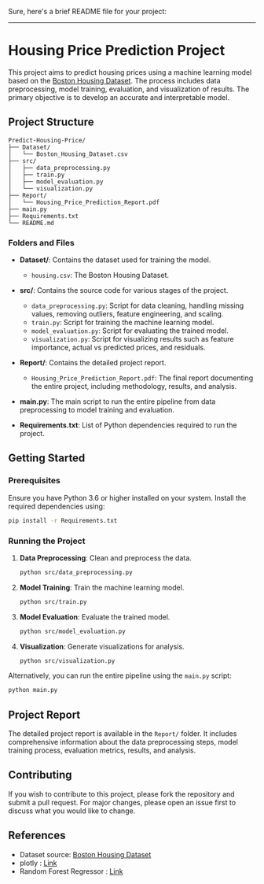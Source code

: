 Sure, here's a brief README file for your project:

---

# Housing Price Prediction Project

This project aims to predict housing prices using a machine learning model based on the [Boston Housing Dataset](https://www.kaggle.com/datasets/arunjangir245/boston-housing-dataset/data). The process includes data preprocessing, model training, evaluation, and visualization of results. The primary objective is to develop an accurate and interpretable model.

## Project Structure

```
Predict-Housing-Price/
├── Dataset/
│   └── Boston_Housing_Dataset.csv
├── src/
│   ├── data_preprocessing.py
│   ├── train.py
│   ├── model_evaluation.py
│   └── visualization.py
├── Report/
│   └── Housing_Price_Prediction_Report.pdf
├── main.py
├── Requirements.txt
└── README.md
```

### Folders and Files

- **Dataset/**: Contains the dataset used for training the model.
  - `housing.csv`: The Boston Housing Dataset.

- **src/**: Contains the source code for various stages of the project.
  - `data_preprocessing.py`: Script for data cleaning, handling missing values, removing outliers, feature engineering, and scaling.
  - `train.py`: Script for training the machine learning model.
  - `model_evaluation.py`: Script for evaluating the trained model.
  - `visualization.py`: Script for visualizing results such as feature importance, actual vs predicted prices, and residuals.

- **Report/**: Contains the detailed project report.
  - `Housing_Price_Prediction_Report.pdf`: The final report documenting the entire project, including methodology, results, and analysis.

- **main.py**: The main script to run the entire pipeline from data preprocessing to model training and evaluation.

- **Requirements.txt**: List of Python dependencies required to run the project.

## Getting Started

### Prerequisites

Ensure you have Python 3.6 or higher installed on your system. Install the required dependencies using:

```bash
pip install -r Requirements.txt
```

### Running the Project

1. **Data Preprocessing**: Clean and preprocess the data.
   ```bash
   python src/data_preprocessing.py
   ```

2. **Model Training**: Train the machine learning model.
   ```bash
   python src/train.py
   ```

3. **Model Evaluation**: Evaluate the trained model.
   ```bash
   python src/model_evaluation.py
   ```

4. **Visualization**: Generate visualizations for analysis.
   ```bash
   python src/visualization.py
   ```

Alternatively, you can run the entire pipeline using the `main.py` script:

```bash
python main.py
```

## Project Report

The detailed project report is available in the `Report/` folder. It includes comprehensive information about the data preprocessing steps, model training process, evaluation metrics, results, and analysis.

## Contributing

If you wish to contribute to this project, please fork the repository and submit a pull request. For major changes, please open an issue first to discuss what you would like to change.

## References

- Dataset source: [Boston Housing Dataset](https://www.kaggle.com/datasets/arunjangir245/boston-housing-dataset/data)
- plotly : [Link](https://plotly.com/python/)
- Random Forest Regressor : [Link](https://scikit-learn.org/stable/modules/generated/sklearn.ensemble.RandomForestRegressor.html)
